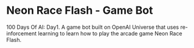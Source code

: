 # Neon Race Flash - Game Bot
100 Days Of AI: Day1.  A game bot built on OpenAI Universe that uses re-inforcement learning to learn how to play the arcade game Neon Race Flash.
